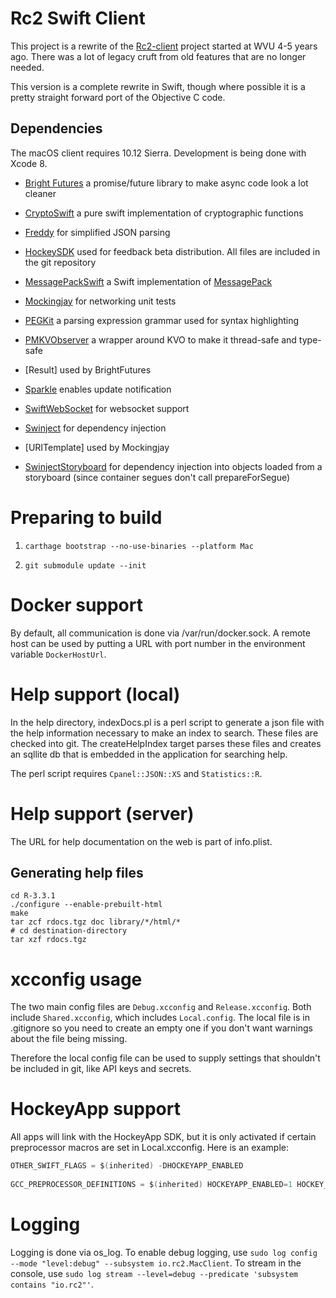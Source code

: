 # Rc2 Swift Client

This project is a rewrite of the [Rc2-client](https://github.com/wvuRc2/rc2client) project started at WVU 4-5 years ago. There was a lot of legacy cruft from old features that are no longer needed.

This version is a complete rewrite in Swift, though where possible it is a pretty straight forward port of the Objective C code.

## Dependencies

The macOS client requires 10.12 Sierra. Development is being done with Xcode 8.

* [Bright Futures](https://github.com/Thomvis/BrightFutures.git) a promise/future library to make async code look a lot cleaner

* [CryptoSwift](https://github.com/krzyzanowskim/CryptoSwift.git) a pure swift implementation of cryptographic functions

* [Freddy](https://github.com/bignerdranch/Freddy) for simplified JSON parsing

* [HockeySDK](https://hockeyapp.net/) used for feedback beta distribution. All files are included in the git repository

* [MessagePackSwift](https://github.com/mlilback/MessagePackSwift.git) a Swift implementation of [MessagePack](http://msgpack.org/)

* [Mockingjay](https://github.com/kylef/Mockingjay) for networking unit tests

* [PEGKit](https://github.com/itod/pegkit.git) a parsing expression grammar used for syntax highlighting

* [PMKVObserver](https://github.com/postmates/PMKVObserver.git) a wrapper around KVO to make it thread-safe and type-safe

* [Result] used by BrightFutures

* [Sparkle](https://sparkle-project.org/) enables update notification

* [SwiftWebSocket](https://github.com/tidwall/SwiftWebSocket) for websocket support

* [Swinject](https://github.com/Swinject/Swinject) for dependency injection

* [URITemplate] used by Mockingjay

* [SwinjectStoryboard](https://github.com/Swinject/SwinjectStoryboard) for dependency injection into objects loaded from a storyboard (since container segues don't call prepareForSegue)

# Preparing to build

1. `carthage bootstrap --no-use-binaries --platform Mac`

2. `git submodule update --init`

# Docker support

By default, all communication is done via /var/run/docker.sock. A remote host can be used by putting a URL with port number in the environment variable `DockerHostUrl`.

# Help support (local)

In the help directory, indexDocs.pl is a perl script to generate a json file with the help information necessary to make an index to search. These files are checked into git. The createHelpIndex target parses these files and creates an sqllite db that is embedded in the application for searching help.

The perl script requires `Cpanel::JSON::XS` and `Statistics::R`.

# Help support (server)

The URL for help documentation on the web is part of info.plist.

## Generating help files ##

```
cd R-3.3.1
./configure --enable-prebuilt-html
make
tar zcf rdocs.tgz doc library/*/html/*
# cd destination-directory
tar xzf rdocs.tgz
```

# xcconfig usage

The two main config files are `Debug.xcconfig` and `Release.xcconfig`. Both include `Shared.xcconfig`, which includes `Local.config`. The local file is in .gitignore so you need to create an empty one if you don't want warnings about the file being missing.

Therefore the local config file can be used to supply settings that shouldn't be included in git, like API keys and secrets.

# HockeyApp support

All apps will link with the HockeyApp SDK, but it is only activated if certain preprocessor macros are set in Local.xcconfig. Here is an example:

```C
OTHER_SWIFT_FLAGS = $(inherited) -DHOCKEYAPP_ENABLED
 
GCC_PREPROCESSOR_DEFINITIONS = $(inherited) HOCKEYAPP_ENABLED=1 HOCKEY_IDENTIFIER='@"7574682489924a239272b421546d00f8"'
```

# Logging

Logging is done via os_log. To enable debug logging, use `sudo log config --mode "level:debug" --subsystem io.rc2.MacClient`. To stream in the console, use `sudo log stream --level=debug --predicate 'subsystem contains "io.rc2"'`.

